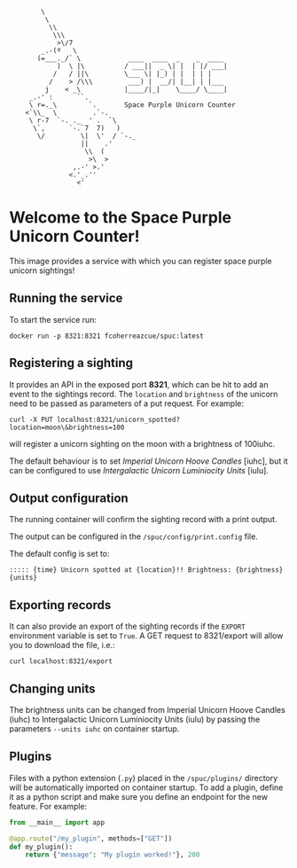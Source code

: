             \
             \
              \\
               \\\
                >\/7
            _.-(º   \
           (=___._/` \            ____  ____  _    _  ____
                )  \ |\          / ___||  _ \| |  | |/ ___|
               /   / ||\         \___ \| |_) | |  | | |
              /    > /\\\         ___) |  __/| |__| | |___
             j    < _\           |____/|_|    \____/ \____|
         _.-' :      ``.
         \ r=._\        `.       Space Purple Unicorn Counter
        <`\\_  \         .`-.
         \ r-7  `-. ._  ' .  `\
          \`,      `-.`7  7)   )
           \/         \|  \'  / `-._
                      ||    .'
                       \\  (
                        >\  >
                    ,.-' >.'
                   <.'_.''
                     <'

# Welcome to the Space Purple Unicorn Counter!

This image provides a service with which you can register space purple unicorn sightings!

## Running the service
To start the service run:
```
docker run -p 8321:8321 fcoherreazcue/spuc:latest
```

## Registering a sighting
It provides an API in the exposed port **8321**, which can be hit to add an event to the sightings record.
The `location` and `brightness` of the unicorn need to be passed as parameters of a put request.
For example:
```
curl -X PUT localhost:8321/unicorn_spotted?location=moon\&brightness=100
```
will register a unicorn sighting on the moon with a brightness of 100iuhc.

The default behaviour is to set *Imperial Unicorn Hoove Candles* [iuhc],
but it can be configured to use *Intergalactic Unicorn Luminiocity Units* [iulu].

## Output configuration
The running container will confirm the sighting record with a print output.

The output can be configured in the `/spuc/config/print.config` file.

The default config is set to:
```
::::: {time} Unicorn spotted at {location}!! Brightness: {brightness} {units}
```

## Exporting records

It can also provide an export of the sighting records if the `EXPORT` environment variable is set to `True`.
A GET request to 8321/export will allow you to download the file, i.e.:
```
curl localhost:8321/export
```

## Changing units

The brightness units can be changed from Imperial Unicorn Hoove Candles (iuhc) to Intergalactic Unicorn Luminiocity Units (iulu)
by passing the parameters `--units iuhc` on container startup.

## Plugins

Files with a python extension (`.py`) placed in the `/spuc/plugins/` directory will be automatically imported on container startup.
To add a plugin, define it as a python script and make sure you define an endpoint for the new feature.
For example:
```python
from __main__ import app

@app.route("/my_plugin", methods=["GET"])
def my_plugin():
    return {"message": "My plugin worked!"}, 200
```
